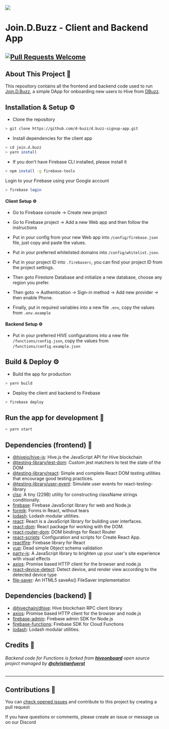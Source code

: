 
![](https://d.buzz/images/d.buzz-icon-128.png)
# Join.D.Buzz - Client and Backend App
[![Pull Requests Welcome](https://img.shields.io/badge/PRs-welcome-brightgreen.svg?style=flat)](https://makeapullrequest.com)
---
## About This Project 👋 

This repository contains all the frontend and backend code used to run [Join.D.Buzz](https://join.d.buzz), a simple DApp for onboarding new users to Hive from [DBuzz](https://D.Buzz).


## Installation & Setup ⚙
- Clone the repository
```bash
> git clone https://github.com/d-buzz/d.buzz-signup-app.git
```
- Install dependencies for the client app
```bash
> cd join.d.buzz
> yarn install
```
- If you don't have Firebase CLI installed, please install it
```bash
> npm install -g firebase-tools
```
Login to your Firebase using your Google account
```bash
> firebase login
```

#### Client Setup ⚙

- Go to Firebase console -> Create new project

- Go to Firebase project -> Add a new Web app and then follow the instructions 

- Put in your config from your new Web app into ``/config/firebase.json`` file, just copy and paste the values.

- Put in your preferred whitelisted domains into ``/config/whitelist.json``.

- Put in your project ID into `.firebaserc`, you can find your project ID from the project settings.

- Then goto Firestore Database and initialize a new database, choose any region you prefer.

- Then goto -> Authentication -> Sign-in method -> Add new provider -> then enable Phone.

- Finally, put in required variables into a new file `.env`, copy the values from `.env.example`


#### Backend Setup ⚙

- Put in your preferred HIVE configurations into a new file ``/functions/config.json``, copy the values from ``/functions/config.example.json``

## Build & Deploy ⚙
- Build the app for production
```bash
> yarn build
```
- Deploy the client and backend to Firebase
```bash
> firebase deploy
```

## Run the app for development 🚀
```bash
> yarn start
```

## Dependencies (frontend) 🤖
- [@hiveio/hive-js](https://ghub.io/@hiveio/hive-js): Hive.js the JavaScript API for Hive blockchain
- [@testing-library/jest-dom](https://ghub.io/@testing-library/jest-dom): Custom jest matchers to test the state of the DOM
- [@testing-library/react](https://ghub.io/@testing-library/react): Simple and complete React DOM testing utilities that encourage good testing practices.
- [@testing-library/user-event](https://ghub.io/@testing-library/user-event): Simulate user events for react-testing-library
- [clsx](https://ghub.io/clsx): A tiny (229B) utility for constructing className strings conditionally.
- [firebase](https://ghub.io/firebase): Firebase JavaScript library for web and Node.js
- [formik](https://ghub.io/formik): Forms in React, without tears
- [lodash](https://ghub.io/lodash): Lodash modular utilities.
- [react](https://ghub.io/react): React is a JavaScript library for building user interfaces.
- [react-dom](https://ghub.io/react-dom): React package for working with the DOM.
- [react-router-dom](https://ghub.io/react-router-dom): DOM bindings for React Router
- [react-scripts](https://ghub.io/react-scripts): Configuration and scripts for Create React App.
- [reactfire](https://ghub.io/reactfire): Firebase library for React
- [yup](https://ghub.io/yup): Dead simple Object schema validation
- [party-js](https://party.js.org): A JavaScript library to brighten up your user's site experience with visual effects
- [axios](https://ghub.io/axios): Promise based HTTP client for the browser and node.js
- [react-device-detect](github.com/duskload/react-device-detect): Detect device, and render view according to the detected device type
- [file-saver](github.com/eligrey/FileSaver.js): An HTML5 saveAs() FileSaver implementation

## Dependencies (backend) 🤖

- [@hivechain/dhive](https://ghub.io/@hivechain/dhive): Hive blockchain RPC client library
- [axios](https://ghub.io/axios): Promise based HTTP client for the browser and node.js
- [firebase-admin](https://ghub.io/firebase-admin): Firebase admin SDK for Node.js
- [firebase-functions](https://ghub.io/firebase-functions): Firebase SDK for Cloud Functions
- [lodash](https://ghub.io/lodash): Lodash modular utilities.

## Credits 🎉
###### Backend code for Functions is forked from **[hiveonboard](https://github.com/christianfuerst/hiveonboard)** open source project managed by **[@christianfuerst](https://github.com/christianfuerst)**

----

## Contributions 🧪
You can [check opened issues](https://github.com/d-buzz/join.d.buzz/issues) and contribute to this project by creating a pull request

If you have questions or comments, please create an issue or message us on our Discord